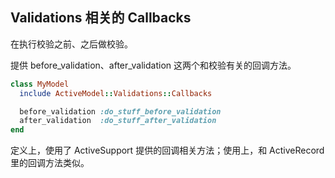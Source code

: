 ## Validations 相关的 Callbacks

在执行校验之前、之后做校验。

提供 before_validation、after_validation 这两个和校验有关的回调方法。

```ruby
class MyModel
  include ActiveModel::Validations::Callbacks

  before_validation :do_stuff_before_validation
  after_validation  :do_stuff_after_validation
end
```

定义上，使用了 ActiveSupport 提供的回调相关方法；使用上，和 ActiveRecord 里的回调方法类似。
